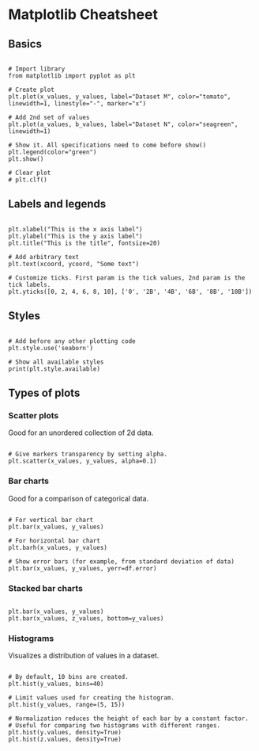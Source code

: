 
# Matplotlib Cheatsheet

## Basics

~~~

# Import library
from matplotlib import pyplot as plt

# Create plot
plt.plot(x_values, y_values, label="Dataset M", color="tomato", linewidth=1, linestyle="-", marker="x")

# Add 2nd set of values
plt.plot(a_values, b_values, label="Dataset N", color="seagreen", linewidth=1)

# Show it. All specifications need to come before show()
plt.legend(color="green")
plt.show()

# Clear plot
# plt.clf()

~~~ 

## Labels and legends

~~~

plt.xlabel("This is the x axis label")
plt.ylabel("This is the y axis label")
plt.title("This is the title", fontsize=20)

# Add arbitrary text
plt.text(xcoord, ycoord, "Some text")

# Customize ticks. First param is the tick values, 2nd param is the tick labels.
plt.yticks([0, 2, 4, 6, 8, 10], ['0', '2B', '4B', '6B', '8B', '10B'])

~~~

## Styles

~~~

# Add before any other plotting code
plt.style.use('seaborn')

# Show all available styles
print(plt.style.available)

~~~

## Types of plots

### Scatter plots

Good for an unordered collection of 2d data.

~~~

# Give markers transparency by setting alpha. 
plt.scatter(x_values, y_values, alpha=0.1)

~~~

### Bar charts

Good for a comparison of categorical data.

~~~

# For vertical bar chart
plt.bar(x_values, y_values)

# For horizontal bar chart
plt.barh(x_values, y_values)

# Show error bars (for example, from standard deviation of data)
plt.bar(x_values, y_values, yerr=df.error)

~~~

### Stacked bar charts

~~~

plt.bar(x_values, y_values)
plt.bar(x_values, z_values, bottom=y_values)

~~~

### Histograms

Visualizes a distribution of values in a dataset.

~~~

# By default, 10 bins are created.
plt.hist(y_values, bins=40)

# Limit values used for creating the histogram.
plt.hist(y_values, range=(5, 15))

# Normalization reduces the height of each bar by a constant factor.
# Useful for comparing two histograms with different ranges.
plt.hist(y.values, density=True)
plt.hist(z.values, density=True)

~~~
